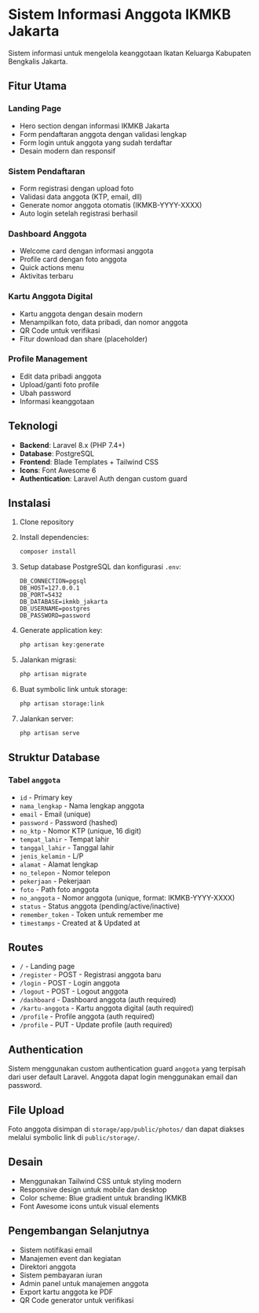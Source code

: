 # Sistem Informasi Anggota IKMKB Jakarta

Sistem informasi untuk mengelola keanggotaan Ikatan Keluarga Kabupaten Bengkalis Jakarta.

## Fitur Utama

### Landing Page
- Hero section dengan informasi IKMKB Jakarta
- Form pendaftaran anggota dengan validasi lengkap
- Form login untuk anggota yang sudah terdaftar
- Desain modern dan responsif

### Sistem Pendaftaran
- Form registrasi dengan upload foto
- Validasi data anggota (KTP, email, dll)
- Generate nomor anggota otomatis (IKMKB-YYYY-XXXX)
- Auto login setelah registrasi berhasil

### Dashboard Anggota
- Welcome card dengan informasi anggota
- Profile card dengan foto anggota
- Quick actions menu
- Aktivitas terbaru

### Kartu Anggota Digital
- Kartu anggota dengan desain modern
- Menampilkan foto, data pribadi, dan nomor anggota
- QR Code untuk verifikasi
- Fitur download dan share (placeholder)

### Profile Management
- Edit data pribadi anggota
- Upload/ganti foto profile
- Ubah password
- Informasi keanggotaan

## Teknologi

- **Backend**: Laravel 8.x (PHP 7.4+)
- **Database**: PostgreSQL
- **Frontend**: Blade Templates + Tailwind CSS
- **Icons**: Font Awesome 6
- **Authentication**: Laravel Auth dengan custom guard

## Instalasi

1. Clone repository
2. Install dependencies:
   ```bash
   composer install
   ```

3. Setup database PostgreSQL dan konfigurasi `.env`:
   ```
   DB_CONNECTION=pgsql
   DB_HOST=127.0.0.1
   DB_PORT=5432
   DB_DATABASE=ikmkb_jakarta
   DB_USERNAME=postgres
   DB_PASSWORD=password
   ```

4. Generate application key:
   ```bash
   php artisan key:generate
   ```

5. Jalankan migrasi:
   ```bash
   php artisan migrate
   ```

6. Buat symbolic link untuk storage:
   ```bash
   php artisan storage:link
   ```

7. Jalankan server:
   ```bash
   php artisan serve
   ```

## Struktur Database

### Tabel `anggota`
- `id` - Primary key
- `nama_lengkap` - Nama lengkap anggota
- `email` - Email (unique)
- `password` - Password (hashed)
- `no_ktp` - Nomor KTP (unique, 16 digit)
- `tempat_lahir` - Tempat lahir
- `tanggal_lahir` - Tanggal lahir
- `jenis_kelamin` - L/P
- `alamat` - Alamat lengkap
- `no_telepon` - Nomor telepon
- `pekerjaan` - Pekerjaan
- `foto` - Path foto anggota
- `no_anggota` - Nomor anggota (unique, format: IKMKB-YYYY-XXXX)
- `status` - Status anggota (pending/active/inactive)
- `remember_token` - Token untuk remember me
- `timestamps` - Created at & Updated at

## Routes

- `/` - Landing page
- `/register` - POST - Registrasi anggota baru
- `/login` - POST - Login anggota
- `/logout` - POST - Logout anggota
- `/dashboard` - Dashboard anggota (auth required)
- `/kartu-anggota` - Kartu anggota digital (auth required)
- `/profile` - Profile anggota (auth required)
- `/profile` - PUT - Update profile (auth required)

## Authentication

Sistem menggunakan custom authentication guard `anggota` yang terpisah dari user default Laravel. Anggota dapat login menggunakan email dan password.

## File Upload

Foto anggota disimpan di `storage/app/public/photos/` dan dapat diakses melalui symbolic link di `public/storage/`.

## Desain

- Menggunakan Tailwind CSS untuk styling modern
- Responsive design untuk mobile dan desktop
- Color scheme: Blue gradient untuk branding IKMKB
- Font Awesome icons untuk visual elements

## Pengembangan Selanjutnya

- Sistem notifikasi email
- Manajemen event dan kegiatan
- Direktori anggota
- Sistem pembayaran iuran
- Admin panel untuk manajemen anggota
- Export kartu anggota ke PDF
- QR Code generator untuk verifikasi